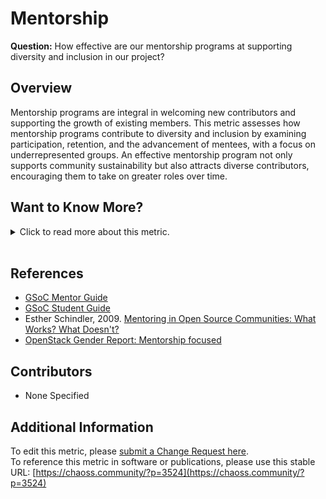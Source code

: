 # Mentorship

**Question:** How effective are our mentorship programs at supporting diversity and inclusion in our project?

## Overview
Mentorship programs are integral in welcoming new contributors and supporting the growth of existing members. This metric assesses how mentorship programs contribute to diversity and inclusion by examining participation, retention, and the advancement of mentees, with a focus on underrepresented groups. An effective mentorship program not only supports community sustainability but also attracts diverse contributors, encouraging them to take on greater roles over time.

## Want to Know More?

<span markdown="1"><details>
<summary>Click to read more about this metric.</summary>

### Data Collection Strategies

Project leaders and mentors can gather data through the following methods:

- **Interviews with Mentors and Mentees**
   - Discuss formal and informal mentorship experiences within the community.

- **Observational Tracking**
   - Track mentee contributions during and after mentorship to understand trajectory and retention.
   - Record notable mentee achievements, such as becoming subject matter experts or taking on increased responsibilities.

- **Program Assessment**
   - Measure diversity and participation rates in mentorship programs (e.g., number of mentors, mentor experience levels, and types of projects).
   - Compare mentee retention rates with the overall community average.

- **Surveys**
   - Use Likert-scale questions for mentorship feedback, such as:
      - "I have found the mentoring experience personally rewarding."
      - "I would recommend mentoring in this community."
   - Collect mentor insights on training, community support, and mentorship communication channels.

- **Demographic Data Collection**
   - Record mentee demographics, including geographic location, to analyze inclusivity.

### Filters
Filter the mentorship metric by types of mentorship programs (e.g., Google Summer of Code, Outreachy) and mentor experience levels.

### Visualizations
None specified.

</details></span><br>

## References
- [GSoC Mentor Guide](https://google.github.io/gsocguides/mentor/)
- [GSoC Student Guide](http://google.github.io/gsocguides/student/)
- Esther Schindler, 2009. [Mentoring in Open Source Communities: What Works? What Doesn't?](https://www.itworld.com/article/2768355/mentoring-in-open-source-communities--what-works--what-doesn-t-.html)
- [OpenStack Gender Report: Mentorship focused](https://superuser.openstack.org/wp-content/uploads/2018/06/Gender-Diversity-Analysis-in-the-OpenStack-Community-2018.pdf)

## Contributors
- None Specified

## Additional Information
To edit this metric, please [submit a Change Request here](https://github.com/chaoss/wg-dei/blob/main/focus-areas/leadership/mentorship.md).  
To reference this metric in software or publications, please use this stable URL: [https://chaoss.community/?p=3524](https://chaoss.community/?p=3524)

<!-- # For groupings in the knowledge base
Context tags: Mentorship, Diversity & Inclusion, Community Health
Keyword tags: Mentor Programs, Diversity in Mentorship, Community Support, Open Source Mentorship
-->
